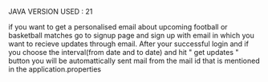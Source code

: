 JAVA VERSION USED : 21

if you want to get a personalised email about upcoming football or basketball matches 
go to signup page and sign up with email in which you want to recieve updates through email.
After your successful  login and if you  choose the interval(from date and to date) and hit " get updates " button 
you will be automattically sent mail from the mail id that is mentioned in the application.properties 
